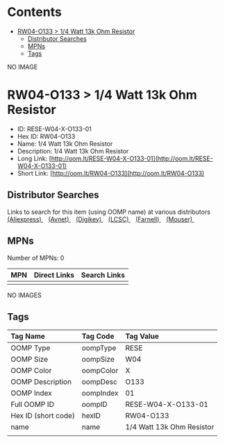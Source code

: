 



Contents
========

* [RW04-O133 > 1/4 Watt 13k Ohm Resistor](#rw04-o133--14-watt-13k-ohm-resistor)
	* [Distributor Searches](#distributor-searches)
	* [MPNs](#mpns)
	* [Tags](#tags)
  
NO IMAGE  
# RW04-O133 > 1/4 Watt 13k Ohm Resistor

- ID: RESE-W04-X-O133-01
- Hex ID: RW04-O133
- Name: 1/4 Watt 13k Ohm Resistor
- Description: 1/4 Watt 13k Ohm Resistor
- Long Link: [http://oom.lt/RESE-W04-X-O133-01](http://oom.lt/RESE-W04-X-O133-01)
- Short Link: [http://oom.lt/RW04-O133](http://oom.lt/RW04-O133)

## Distributor Searches
  
Links to search for this item (using OOMP name) at various distributors  
[(Aliexpress) ](https://www.aliexpress.com/wholesale?SearchText=11171/4+Watt+13k+Ohm+Resistor)&nbsp;&nbsp;&nbsp;[(Avnet) ](https://www.avnet.com/shop/us/search/1/4+Watt+13k+Ohm+Resistor)&nbsp;&nbsp;&nbsp;[(Digikey) ](https://www.digikey.co.uk/en/products/result?s=1/4+Watt+13k+Ohm+Resistor)&nbsp;&nbsp;&nbsp;[(LCSC) ](https://www.lcsc.com/search?q=1/4+Watt+13k+Ohm+Resistor)&nbsp;&nbsp;&nbsp;[(Farnell) ](https://uk.farnell.com/search?st=1/4+Watt+13k+Ohm+Resistor)&nbsp;&nbsp;&nbsp;[(Mouser) ](https://www.mouser.com/c/?q=1/4+Watt+13k+Ohm+Resistor)&nbsp;&nbsp;&nbsp;
## MPNs
  
Number of MPNs: 0  

|MPN|Direct Links|Search Links|
| :--- | :--- | :--- |
||||
  
NO IMAGES  
## Tags
  

|Tag Name|Tag Code|Tag Value|
| :--- | :--- | :--- |
|OOMP Type|oompType|RESE|
|OOMP Size|oompSize|W04|
|OOMP Color|oompColor|X|
|OOMP Description|oompDesc|O133|
|OOMP Index|oompIndex|01|
|Full OOMP ID|oompID|RESE-W04-X-O133-01|
|Hex ID (short code)|hexID|RW04-O133|
|name|name|1/4 Watt 13k Ohm Resistor|
||||
